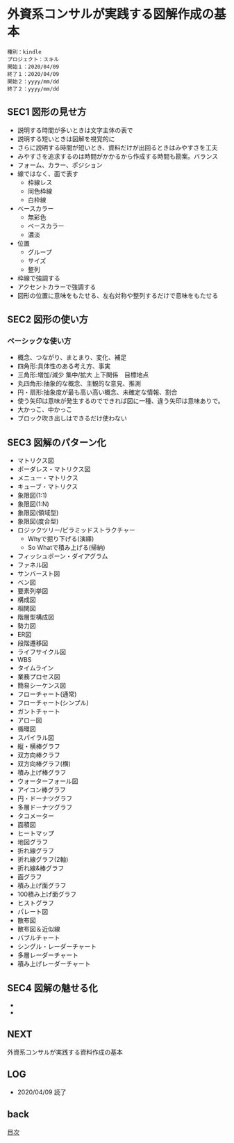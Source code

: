 # 外資系コンサルが実践する図解作成の基本

    種別：kindle
    プロジェクト：スキル
    開始１：2020/04/09
    終了１：2020/04/09
    開始２：yyyy/mm/dd
    終了２：yyyy/mm/dd

## SEC1 図形の見せ方

* 説明する時間が多いときは文字主体の表で
* 説明する短いときは図解を視覚的に
* さらに説明する時間が短いとき、資料だけが出回るときはみやすさを工夫
* みやすさを追求するのは時間がかかるから作成する時間も勘案。バランス
* フォーム、カラー、ポジション
* 線ではなく、面で表す
    * 枠線レス
    * 同色枠線
    * 白枠線
* ベースカラー
    * 無彩色
    * ベースカラー
    * 濃淡
* 位置
    * グループ
    * サイズ
    * 整列
* 枠線で強調する
* アクセントカラーで強調する
* 図形の位置に意味をもたせる、左右対称や整列するだけで意味をもたせる

## SEC2 図形の使い方
### ベーシックな使い方
* 概念、つながり、まとまり、変化、補足
* 四角形:具体性のある考え方、事実
* 三角形:増加/減少 集中/拡大 上下関係　目標地点
* 丸四角形:抽象的な概念、主観的な意見、推測
* 円・扇形:抽象度が最も高い高い概念、未確定な情報、割合
* 使う矢印は意味が発生するのでできれば図に一種、違う矢印は意味ありで。
* 大かっこ、中かっこ
* ブロック吹き出しはできるだけ使わない

## SEC3 図解のパターン化
* マトリクス図
* ボーダレス・マトリクス図
* メニュー・マトリクス
* キューブ・マトリクス
* 象限図(1:1)
* 象限図(1:N)
* 象限図(領域型)
* 象限図(度合型)
* ロジックツリー/ピラミッドストラクチャー
    * Whyで掘り下げる(演繹)
    * So Whatで積み上げる(帰納)
* フィッシュボーン・ダイアグラム
* ファネル図
* サンバースト図
* ベン図
* 要素列挙図
* 構成図
* 相関図
* 階層型構成図
* 勢力図
* ER図
* 段階遷移図
* ライフサイクル図
* WBS
* タイムライン
* 業務プロセス図
* 簡易シーケンス図
* フローチャート(通常)
* フローチャート(シンプル) 
* ガントチャート
* アロー図
* 循環図
* スパイラル図
* 縦・横棒グラフ
* 双方向棒クラフ
* 双方向棒グラフ(横)
* 積み上げ棒グラフ
* ウォーターフォール図
* アイコン棒グラフ
* 円・ドーナツグラフ
* 多層ドーナツグラフ
* タコメーター
* 面積図
* ヒートマップ
* 地図グラフ
* 折れ線グラフ
* 折れ線グラフ(2軸)
* 折れ線&棒グラフ
* 面グラフ
* 積み上げ面グラフ
* 100積み上げ面グラフ
* ヒストグラフ
* パレート図
* 散布図
* 散布図＆近似線
* バブルチャート
* シングル・レーダーチャート
* 多層レーダーチャート
* 積み上げレーダーチャート

## SEC4 図解の魅せる化
* 
* 



## NEXT

外資系コンサルが実践する資料作成の基本

## LOG

- 2020/04/09 読了

## back

[目次](README.md)

